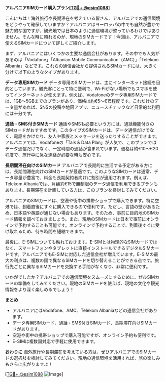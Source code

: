 **アルバニアSIMカード購入プラン[[TG💪+ @esim1088](https://t.me/s/esim1088)]**

こんにちは！海外旅行や長期滞在を考えている皆さん、アルバニアでの通信環境をどうやって確保していますか？アルバニアはヨーロッパの中でも自然が豊かで魅力的な国ですが、観光地では日本のように通信環境が整っているわけではありません。そんな時に頼れるのが、現地のSIMカードです！今回は、アルバニアで使えるSIMカードについて詳しくご紹介します。

まず、アルバニアにはいくつかの主要な通信会社があります。その中でも人気があるのは「Vodafone」「Albanian Mobile Communication（AMC）」「Telekom Albania」などです。これらの通信会社から提供されるSIMカードには、大きく分けて以下のようなタイプがあります。

**データ専用SIMカード**
データ専用のSIMカードは、主にインターネット接続を目的としています。観光客にとって特に便利で、Wi-Fiがない場所でもスマホを使ってインターネットが使えます。例えば、Vodafoneのデータ専用SIMカードでは、1GB～5GBまでのプランがあり、価格は約€5～€15程度です。これだけのデータ量があれば、SNSの投稿や地図アプリ、ニュースチェックなど日常的な利用には十分です。

**通話・SMS付きSIMカード**
通話やSMSも必要という方には、通話機能付きのSIMカードがおすすめです。このタイプのSIMカードは、データ通信だけでなく、電話をかけたり、友人や家族とメッセージを送ったりすることができます。アルバニアでは、Vodafoneの「Talk & Data Plan」が人気で、このプランではデータ通信だけでなく、一定時間の通話が含まれています。価格は約€10～€20程度で、旅行中に急な連絡が必要な時も安心です。

**長期間滞在向けのSIMカード**
アルバニアで長期的に生活する予定がある方には、長期間滞在向けのSIMカードが最適です。このようなSIMカードは通常、データ容量が豊富で、料金も長期契約者向けに割引が適用されます。例えば、Telekom Albaniaでは、月額約€15で無制限のデータ通信を利用できるプランもあります。長期滞在を計画している方は、このプランを検討してみてください。

アルバニアのSIMカードは、空港や街中の携帯ショップで購入できます。特に空港では、到着直後にすぐに購入できるので便利です。ただし、言語の壁があるため、日本語や英語が通じない場合もあります。そのため、事前に目的地のSIMカード情報を調べておきましょう。また、現地のSIMカードは日本で事前にオンラインで予約することも可能です。オンラインで予約することで、到着後すぐに受け取れるため、待ち時間を短縮できます。

最後に、E-SIMについても触れておきます。E-SIMとは物理的なSIMカードではなく、スマートフォンやタブレットに直接インストールできるデジタルSIMカードです。アルバニアでもE-SIMに対応した通信会社が増えています。E-SIMの最大の利点は、複数の国で異なるSIMカードを切り替えることができる点です。旅行先ごとに異なるSIMカードを交換する手間がなくなり、非常に便利です。

いかがでしたか？アルバニアでの通信環境をスムーズにするために、ぜひSIMカードの準備をしてみてください。現地のSIMカードを使えば、現地の文化や観光情報をより深く楽しめるでしょう！

**まとめ**
- アルバニアにはVodafone、AMC、Telekom Albaniaなどの通信会社があります。
- データ専用SIMカード、通話・SMS付きSIMカード、長期滞在向けSIMカードがあります。
- 空港や街中の携帯ショップで購入可能ですが、オンライン予約も便利です。
- E-SIMは複数国対応で手軽に使用できます。

**おわりに**
海外旅行や長期滞在を考えている方は、ぜひアルバニアでのSIMカードの選択肢を検討してみてください。現地の通信環境を活用すれば、旅の楽しみもさらに広がりますよ！

[[TG💪+ @esim1088](https://t.me/s/esim1088) ![Image](https://i.postimg.cc/Y0z9fWf4/image.png)]